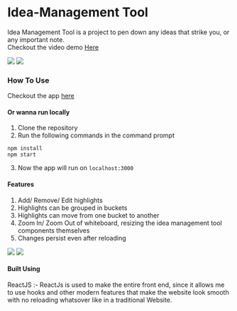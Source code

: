 # Idea-Management Tool
Idea Management Tool is a project to pen down any ideas that strike you, or any important note. <br />
Checkout the video demo <a href="https://www.youtube.com/watch?v=m6t1TWPS2SQ"> Here</a>

<img src="https://user-images.githubusercontent.com/66828073/132124899-010e498b-9885-4594-a077-51d848845dac.png" />
<img src="https://user-images.githubusercontent.com/66828073/132124905-35766db1-36fd-4892-afc7-a721831a9bfb.png" />

### How To Use
Checkout the app <a href="https://serene-jackson-66e9fc.netlify.app">here</a>

#### Or wanna run locally
  1. Clone the repository
  2. Run the following commands in the command prompt
```
npm install
npm start
```
  3. Now the app will run on `localhost:3000`

#### Features
  1. Add/ Remove/ Edit highlights
  2. Highlights can be grouped in buckets
  3. Highlights can move from one bucket to another
  4. Zoom In/ Zoom Out of whiteboard, resizing the idea management tool components themselves
  5. Changes persist even after reloading
 
 <img src="https://user-images.githubusercontent.com/66828073/132133371-827fd2a4-237c-4a14-8ccd-cc7af8d32a48.png" />
 <img src="https://user-images.githubusercontent.com/66828073/132133380-dc12a765-fe74-4421-a09d-f21e6d75efbd.png" />
 
#### Built Using
ReactJS :- ReactJs is used to make the entire front end, since it allows me to use hooks and other modern features that make the website look smooth with no reloading whatsover like in a traditional Website.


